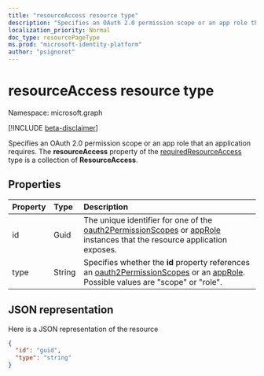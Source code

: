 ```yaml
---
title: "resourceAccess resource type"
description: "Specifies an OAuth 2.0 permission scope or an app role that an application requires."
localization_priority: Normal
doc_type: resourcePageType
ms.prod: "microsoft-identity-platform"
author: "psignoret"
---
```


# resourceAccess resource type

Namespace: microsoft.graph

[!INCLUDE [beta-disclaimer](../../includes/beta-disclaimer.md)]

Specifies an OAuth 2.0 permission scope or an app role that an application requires. The **resourceAccess** property of the [requiredResourceAccess](requiredresourceaccess.md) type is a collection of **ResourceAccess**.

## Properties
| Property	   | Type	|Description|
|:---------------|:--------|:----------|
|id|Guid|The unique identifier for one of the [oauth2PermissionScopes](permissionscope.md) or [appRole](approle.md) instances that the resource application exposes.|
|type|String|Specifies whether the **id** property references an [oauth2PermissionScopes](permissionscope.md) or an [appRole](approle.md). Possible values are "scope" or "role".|

## JSON representation

Here is a JSON representation of the resource

<!-- {
  "blockType": "resource",
  "optionalProperties": [

  ],
  "@odata.type": "microsoft.graph.resourceAccess"
}-->

```json
{
  "id": "guid",
  "type": "string"
}

```

<!-- uuid: 8fcb5dbc-d5aa-4681-8e31-b001d5168d79
2015-10-25 14:57:30 UTC -->
<!--
{
  "type": "#page.annotation",
  "description": "resourceAccess resource",
  "keywords": "",
  "section": "documentation",
  "tocPath": "",
  "suppressions": []
}
-->
